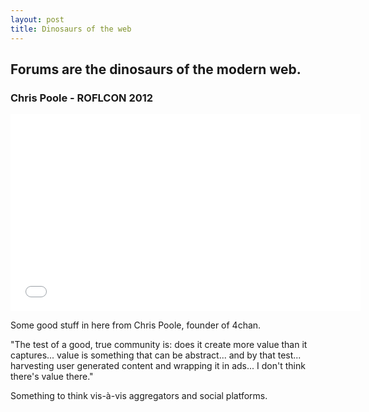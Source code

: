 ```yaml
---
layout: post
title: Dinosaurs of the web
---
```


## Forums are the dinosaurs of the modern web.

### Chris Poole - ROFLCON 2012

<iframe width="560" height="315" src="//www.youtube.com/embed/O5adlMZFVEA" frameborder="0" allowfullscreen></iframe>

Some good stuff in here from Chris Poole, founder of 4chan.

"The test of a good, true community is: does it create more value than it captures... value is something that can be abstract... and by that test... harvesting user generated content and wrapping it in ads... I don't think there's value there."

Something to think vis-à-vis aggregators and social platforms.